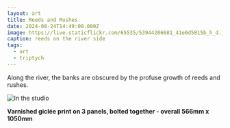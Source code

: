```yaml
---
layout: art
title: Reeds and Rushes
date: 2024-08-24T14:49:00.000Z
image: https://live.staticflickr.com/65535/53944206681_41e6d5815b_h_d.jpg
caption: reeds on the river side
tags:
  - art
  - triptych
---
```

Along the river, the banks are obscured by the profuse growth of reeds and rushes.

![In the studio](https://live.staticflickr.com/65535/54042657738_067656ec22_h_d.jpg "In the studio")

**Varnished giclée print on 3 panels, bolted together - overall 566mm x 1050mm**
